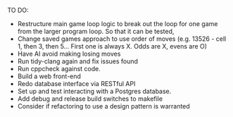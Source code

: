 TO DO:

- Restructure main game loop logic to break out the loop for one game from the larger program loop. So that it can be tested,
- Change saved games approach to use order of moves (e.g. 13526 - cell 1, then 3, then 5... First one is always X. Odds are X, evens are O)
- Have AI avoid making losing moves
- Run tidy-clang again and fix issues found
- Run cppcheck against code.
- Build a web front-end
- Redo database interface via RESTful API
- Set up and test interacting with a Postgres database.
- Add debug and release build switches to makefile
- Consider if refactoring to use a design pattern is warranted
